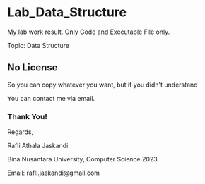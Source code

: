 # Lab_Data_Structure

<p>My lab work result. Only Code and Executable File only.</p>
<p>Topic: Data Structure</p>

## No License

<p>So you can copy whatever you want, but if you didn't understand</p>
<p>You can contact me via email.</p>

### Thank You!

<p>Regards,</p>

<p>Rafli Athala Jaskandi</p>
<p>Bina Nusantara University, Computer Science 2023</p>

<p>Email: rafli.jaskandi@gmail.com</p>
